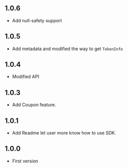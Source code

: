 ## 1.0.6
* Add null-safety support
## 1.0.5
* Add metadata and modified the way to get `TokenInfo`
## 1.0.4
* Modified API
## 1.0.3
* Add Coupon feature.
## 1.0.1
* Add Readme let user more know how to use SDK.
## 1.0.0
* First version